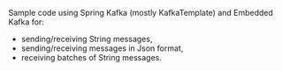 Sample code using Spring Kafka (mostly KafkaTemplate) and Embedded Kafka for:
* sending/receiving String messages,
* sending/receiving messages in Json format,
* receiving batches of String messages.
